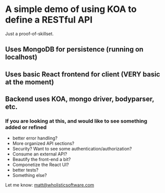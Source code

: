 # A simple demo of using KOA to define a RESTful API
Just a proof-of-skillset. 

## Uses MongoDB for persistence (running on localhost)

## Uses basic React frontend for client (VERY basic at the moment)

## Backend uses KOA, mongo driver, bodyparser, etc.

### If you are looking at this, and would like to see something added or refined 

* better error handling?  
* More organized API sections?
* Security?  Want to see some authentication/authorization?
* Consume an external API?
* Beautify the front-end a bit?
* Componetize the React UI?
* better tests?
* Something else?

Let me know: matt@wholisticsoftware.com
